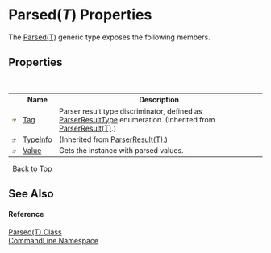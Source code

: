 # Parsed(*T*) Properties
 

The <a href="T_CommandLine_Parsed_1">Parsed(T)</a> generic type exposes the following members.


## Properties
&nbsp;<table><tr><th></th><th>Name</th><th>Description</th></tr><tr><td>![Public property](media/pubproperty.gif "Public property")</td><td><a href="P_CommandLine_ParserResult_1_Tag">Tag</a></td><td>
Parser result type discriminator, defined as <a href="T_CommandLine_ParserResultType">ParserResultType</a> enumeration.
 (Inherited from <a href="T_CommandLine_ParserResult_1">ParserResult(T)</a>.)</td></tr><tr><td>![Public property](media/pubproperty.gif "Public property")</td><td><a href="P_CommandLine_ParserResult_1_TypeInfo">TypeInfo</a></td><td> (Inherited from <a href="T_CommandLine_ParserResult_1">ParserResult(T)</a>.)</td></tr><tr><td>![Public property](media/pubproperty.gif "Public property")</td><td><a href="P_CommandLine_Parsed_1_Value">Value</a></td><td>
Gets the instance with parsed values.</td></tr></table>&nbsp;
<a href="#parsed(*t*)-properties">Back to Top</a>

## See Also


#### Reference
<a href="T_CommandLine_Parsed_1">Parsed(T) Class</a><br /><a href="N_CommandLine">CommandLine Namespace</a><br />